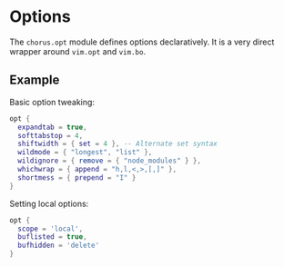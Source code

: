 # Options

The `chorus.opt` module defines options declaratively.  It is a very direct
wrapper around `vim.opt` and `vim.bo`.

## Example

Basic option tweaking:
```lua
opt {
  expandtab = true,
  softtabstop = 4,
  shiftwidth = { set = 4 }, -- Alternate set syntax
  wildmode = { "longest", "list" },
  wildignore = { remove = { "node_modules" } },
  whichwrap = { append = "h,l,<,>,[,]" },
  shortmess = { prepend = "I" }
}
```

Setting local options:
```lua
opt {
  scope = 'local',
  buflisted = true,
  bufhidden = 'delete'
}
```
